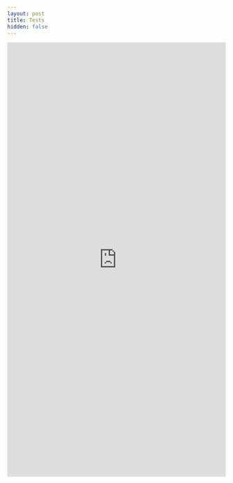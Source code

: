 ```yaml
---
layout: post
title: Tests
hidden: false
---
```


<iframe src="https://docs.google.com/spreadsheets/d/e/2PACX-1vQ6Im4vgQtWmti3Jnm_8NbYm7uOxxRuaP-acZ8QPMzAfFAYBa_Z-Ap497KH6fZ032LOxy1ap5tOhJEo/pubhtml?widget=true&amp;headers=false" frameborder="0" height="1000px" width="100%"></iframe>
